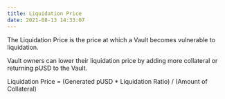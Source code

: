 ```yaml
---
title: Liquidation Price
date: 2021-08-13 14:33:07
---
```


The Liquidation Price is the price at which a Vault becomes vulnerable to liquidation.

Vault owners can lower their liquidation price by adding more collateral or returning pUSD to the Vault.

Liquidation Price = (Generated pUSD * Liquidation Ratio) / (Amount of Collateral)
